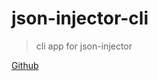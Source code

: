 # json-injector-cli
> cli app for json-injector

[Github](https://github.com/kimxogus/json-injector)
